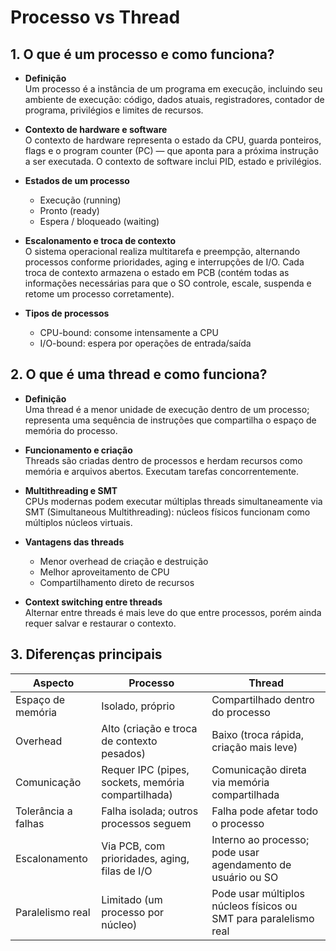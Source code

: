 # Processo vs Thread

## 1. O que é um processo e como funciona?

- **Definição**  
  Um processo é a instância de um programa em execução, incluindo seu ambiente de execução: código, dados atuais, registradores, contador de programa, privilégios e limites de recursos.

- **Contexto de hardware e software**  
  O contexto de hardware representa o estado da CPU,  guarda ponteiros, flags e o program counter (PC) — que aponta para a próxima instrução a ser executada. O contexto de software inclui PID, estado e privilégios.

- **Estados de um processo**  
  - Execução (running)  
  - Pronto (ready)  
  - Espera / bloqueado (waiting)

- **Escalonamento e troca de contexto**  
  O sistema operacional realiza multitarefa e preempção, alternando processos conforme prioridades, aging e interrupções de I/O. Cada troca de contexto armazena o estado em PCB (contém todas as informações necessárias para que o SO controle, escale, suspenda e retome um processo corretamente).

- **Tipos de processos**  
  - CPU-bound: consome intensamente a CPU  
  - I/O-bound: espera por operações de entrada/saída

## 2. O que é uma thread e como funciona?

- **Definição**  
  Uma thread é a menor unidade de execução dentro de um processo; representa uma sequência de instruções que compartilha o espaço de memória do processo.

- **Funcionamento e criação**  
  Threads são criadas dentro de processos e herdam recursos como memória e arquivos abertos. Executam tarefas concorrentemente.

- **Multithreading e SMT**  
  CPUs modernas podem executar múltiplas threads simultaneamente via SMT (Simultaneous Multithreading): núcleos físicos funcionam como múltiplos núcleos virtuais.

- **Vantagens das threads**  
  - Menor overhead de criação e destruição  
  - Melhor aproveitamento de CPU  
  - Compartilhamento direto de recursos

- **Context switching entre threads**  
  Alternar entre threads é mais leve do que entre processos, porém ainda requer salvar e restaurar o contexto.

## 3. Diferenças principais

| Aspecto               | Processo                                                  | Thread                                                         |
|-----------------------|-----------------------------------------------------------|----------------------------------------------------------------|
| Espaço de memória     | Isolado, próprio                                          | Compartilhado dentro do processo                               |
| Overhead              | Alto (criação e troca de contexto pesados)                | Baixo (troca rápida, criação mais leve)                        |
| Comunicação           | Requer IPC (pipes, sockets, memória compartilhada)        | Comunicação direta via memória compartilhada                   |
| Tolerância a falhas   | Falha isolada; outros processos seguem                    | Falha pode afetar todo o processo                              |
| Escalonamento         | Via PCB, com prioridades, aging, filas de I/O             | Interno ao processo; pode usar agendamento de usuário ou SO    |
| Paralelismo real      | Limitado (um processo por núcleo)                         | Pode usar múltiplos núcleos físicos ou SMT para paralelismo real |
